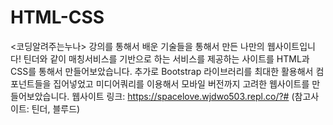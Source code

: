 # HTML-CSS
<코딩알려주는누나> 강의를 통해서 배운 기술들을 통해서 만든 나만의 웹사이트입니다!
틴더와 같이 매칭서비스를 기반으로 하는 서비스를 제공하는 사이트를 HTML과 CSS를 통해서 만들어보았습니다. 
추가로 Bootstrap 라이브러리를 최대한 활용해서 컴포넌트들을 집어넣었고 미디어쿼리를 이용해서 모바일 버전까지 고려한 웹사이트를 만들어보았습니다.
웹사이트 링크: https://spacelove.wjdwo503.repl.co/?#
(참고사이트: 틴더, 블루드) 
